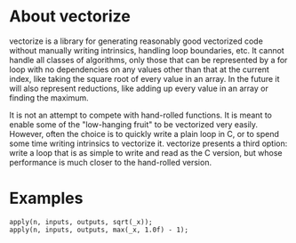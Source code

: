 # About vectorize
  vectorize is a library for generating reasonably good vectorized code
without manually writing intrinsics, handling loop boundaries, etc.
It cannot handle all classes of algorithms, only those that can be
represented by a for loop with no dependencies on any values other than
that at the current index, like taking the square root of every value in
an array. In the future it will also represent reductions, like adding up
every value in an array or finding the maximum.

  It is not an attempt to compete with hand-rolled functions. It is meant
to enable some of the "low-hanging fruit" to be vectorized very easily.
However, often the choice is to quickly write a plain loop in C, or
to spend some time writing intrinsics to vectorize it. vectorize presents
a third option: write a loop that is as simple to write and read as the
C version, but whose performance is much closer to the hand-rolled version.

# Examples
    apply(n, inputs, outputs, sqrt(_x));
    apply(n, inputs, outputs, max(_x, 1.0f) - 1);

